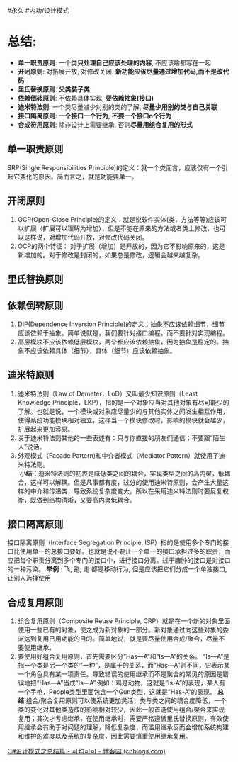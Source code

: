 #永久 #内功/设计模式

# 总结:
- **单一职责原则**: 一个类**只处理自己应该处理的内容**, 不应该啥都写在一起
- **开闭原则**: 对拓展开放, 对修改关闭. **新功能应该尽量通过增加代码,而不是改代码**
- **里氏替换原则**:  **父类装子类**
- **依赖倒转原则**: 不依赖具体实现, **要依赖抽象(接口)**
- **迪米特法则**: 一个类尽量减少对别的类的了解, **尽量少用别的类与自己关联**
- **接口隔离原则**: **一个接口一个行为**, **不要一个接口n个行为**
- **合成符用原则**: 除非设计上需要继承, 否则**尽量用组合复用的形式**


## 单一职责原则
 SRP(Single Responsibilities Principle)的定义：就一个类而言，应该仅有一个引起它变化的原因。简而言之，就是功能要单一。  

## 开闭原则
  
1. OCP(Open-Close Principle)的定义：就是说软件实体(类，方法等等)应该可以扩展（扩展可以理解为增加），但是不能在原来的方法或者类上修改，也可以这样说，对增加代码开放，对修改代码关闭。  
2. OCP的两个特征： 对于扩展（增加）是开放的，因为它不影响原来的，这是新增加的。对于修改是封闭的，如果总是修改，逻辑会越来越复杂。

## 里氏替换原则

## 依赖倒转原则
1. DIP(Dependence Inversion Principle)的定义：抽象不应该依赖细节，细节应该依赖于抽象。简单说就是，我们要针对接口编程，而不要针对实现编程。  
2. 高层模块不应该依赖低层模块，两个都应该依赖抽象，因为抽象是稳定的。抽象不应该依赖具体（细节），具体（细节）应该依赖抽象。

## 迪米特原则

1. 迪米特法则（Law of Demeter，LoD）又叫最少知识原则（Least Knowledge Principle，LKP），指的是一个对象应当对其他对象有尽可能少的了解。也就是说，一个模块或对象应尽量少的与其他实体之间发生相互作用，使得系统功能模块相对独立，这样当一个模块修改时，影响的模块就会越少，扩展起来更加容易。  
2. 关于迪米特法则其他的一些表述有：只与你直接的朋友们通信；不要跟“陌生人”说话。  
3.  外观模式（Facade Pattern)和中介者模式（Mediator Pattern）就使用了迪米特法则。  
 **小结**：迪米特法则的初衷是降低类之间的耦合，实现类型之间的高内聚，低耦合，这样可以解耦。但是凡事都有度，过分的使用迪米特原则，会产生大量这样的中介和传递类，导致系统复杂度变大。所以在采用迪米特法则时要反复权衡，既做到结构清晰，又要高内聚低耦合。

## 接口隔离原则
接口隔离原则（Interface Segregation Principle, ISP）指的是使用多个专门的接口比使用单一的总接口要好。也就是说不要让一个单一的接口承担过多的职责，而应把每个职责分离到多个专门的接口中，进行接口分离。过于臃肿的接口是对接口的一种污染。
**举例** : 飞, 跑, 走  都是移动行为, 但是应该把它们分成一个单独接口,让别人选择使用


## 合成复用原则

1. 组合复用原则（Composite Reuse Principle, CRP）就是在一个新的对象里面使用一些已有的对象，使之成为新对象的一部分。新对象通过向这些对象的委派达到复用已用功能的目的。简单地说，就是要尽量使用合成/聚合，尽量不要使用继承。
2. 要使用好组合复用原则，首先需要区分”Has—A”和“Is—A”的关系。 “Is—A”是指一个类是另一个类的“一种”，是属于的关系，而“Has—A”则不同，它表示某一个角色具有某一项责任。导致错误的使用继承而不是聚合的常见的原因是错误地把“Has—A”当成“Is—A”.例如：鸡是动物，这就是“Is-A”的表现，某人有一个手枪，People类型里面包含一个Gun类型，这就是“Has-A”的表现。
**总结**:组合/聚合复用原则可以使系统更加灵活，类与类之间的耦合度降低，一个类的变化对其他类造成的影响相对较少，因此一般首选使用组合/聚合来实现复用；其次才考虑继承，在使用继承时，需要严格遵循里氏替换原则，有效使用继承会有助于对问题的理解，降低复杂度，而滥用继承反而会增加系统构建和维护的难度以及系统的复杂度，因此需要慎重使用继承复用。


[C#设计模式之总结篇 - 可均可可 - 博客园 (cnblogs.com)](https://www.cnblogs.com/PatrickLiu/p/8287784.html)